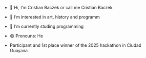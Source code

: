 - 👋 Hi, I’m Cristian Baczek or call me Cristian Baczek
- 👀 I’m interested in art, history and programm
- 🌱 I’m currently studing programming
- 😄 Pronouns: He


- Participant and 1st place winner of the 2025 hackathon in Ciudad Guayana

